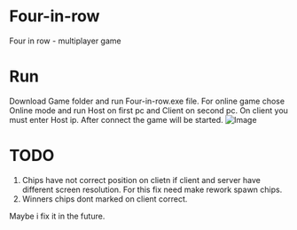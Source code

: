 # Four-in-row
Four in row - multiplayer game

# Run
Download Game folder and run Four-in-row.exe file.
For online game chose Online mode and run Host on first pc and Client on second pc. On client you must enter Host ip. After connect the game will be started.
![Image](https://github.com/TakingAway/Four-in-row/blob/master/Images/image.png)

# TODO
1) Chips have not correct position on clietn if client and server have different screen resolution. For this fix need make rework spawn chips.
2) Winners chips dont marked on client correct.

Maybe i fix it in the future.
